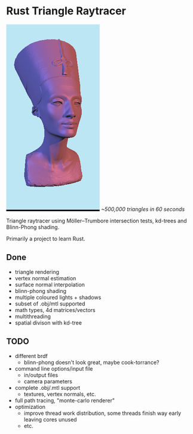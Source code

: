 # Rust Triangle Raytracer

![](img/nefertiti.png)
*~500,000 triangles in 60 seconds*

Triangle raytracer using Möller–Trumbore intersection tests, kd-trees and Blinn-Phong shading.

Primarily a project to learn Rust.

## Done

- triangle rendering
- vertex normal estimation
- surface normal interpolation
- blinn-phong shading
- multiple coloured lights + shadows
- subset of .obj/mtl supported
- math types, 4d matrices/vectors
- multithreading
- spatial divison with kd-tree

## TODO

- different brdf
    - blinn-phong doesn't look great, maybe cook-torrance?
- command line options/input file
    - in/output files
    - camera parameters
- complete .obj/.mtl support
    - textures, vertex normals, etc.
- full path tracing, "monte-carlo renderer"
- optimization
    - improve thread work distribution, some threads finish way early leaving cores unused
    - etc.
